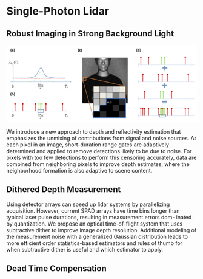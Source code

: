 
# Single-Photon Lidar
## Robust Imaging in Strong Background Light
<img src="/images/unmixing.png" width="600">

We introduce a new approach to depth and reflectivity estimation that emphasizes 
the unmixing of contributions from signal and noise sources. At each pixel in an image,
short-duration range gates are adaptively determined and applied to remove detections 
likely to be due to noise. For pixels with too few detections to perform this censoring accurately,
data are combined from neighboring pixels to improve depth estimates, 
where the neighborhood formation is also adaptive to scene content.

## Dithered Depth Measurement
Using detector arrays can speed up lidar systems by parallelizing acquisition. 
However, current SPAD arrays have time bins longer than typical laser pulse durations, 
resulting in measurement errors dom- inated by quantization. 
We propose an optical time-of-flight system that uses subtractive dither to improve image depth resolution. 
Additional modeling of the measurement noise with a generalized Gaussian distribution 
leads to more efficient order statistics-based estimators and rules of thumb for when subtractive dither is useful
and which estimator to apply.

## Dead Time Compensation
